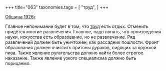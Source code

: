 +++
title="063"
taxonomies.tags = [
 "труд",
]
+++

[Община 1926г](/agni/1926)

Главное непонимание будет в том, что [труд](/tags/труд) есть отдых. Отменить придётся многие развлечения. Главное, надо понять, что произведения науки, искусства есть образование, но не развлечение. Ряд развлечений должен быть уничтожен, как рассадник пошлости. Фронт образования должен очистить притоны дураков, сидящих за кружкой пива. Также явление ругательства должно найти более строгое наказание. Также явление узкого специализма должно быть порицаемо.   

